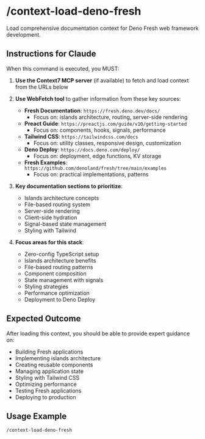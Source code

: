 # /context-load-deno-fresh

Load comprehensive documentation context for Deno Fresh web framework development.

## Instructions for Claude

When this command is executed, you MUST:

1. **Use the Context7 MCP server** (if available) to fetch and load context from the URLs below
2. **Use WebFetch tool** to gather information from these key sources:
   - **Fresh Documentation**: `https://fresh.deno.dev/docs/`
     - Focus on: islands architecture, routing, server-side rendering
   - **Preact Guide**: `https://preactjs.com/guide/v10/getting-started`
     - Focus on: components, hooks, signals, performance
   - **Tailwind CSS**: `https://tailwindcss.com/docs`
     - Focus on: utility classes, responsive design, customization
   - **Deno Deploy**: `https://docs.deno.com/deploy/`
     - Focus on: deployment, edge functions, KV storage
   - **Fresh Examples**: `https://github.com/denoland/fresh/tree/main/examples`
     - Focus on: practical implementations, patterns

3. **Key documentation sections to prioritize**:
   - Islands architecture concepts
   - File-based routing system
   - Server-side rendering
   - Client-side hydration
   - Signal-based state management
   - Styling with Tailwind

4. **Focus areas for this stack**:
   - Zero-config TypeScript setup
   - Islands architecture benefits
   - File-based routing patterns
   - Component composition
   - State management with signals
   - Styling strategies
   - Performance optimization
   - Deployment to Deno Deploy

## Expected Outcome

After loading this context, you should be able to provide expert guidance on:

- Building Fresh applications
- Implementing islands architecture
- Creating reusable components
- Managing application state
- Styling with Tailwind CSS
- Optimizing performance
- Testing Fresh applications
- Deploying to production

## Usage Example

```
/context-load-deno-fresh
```
